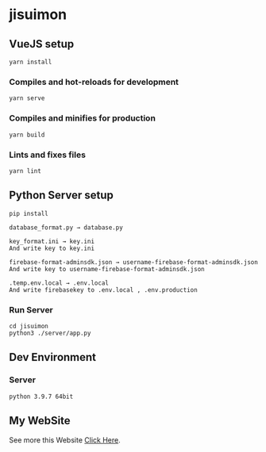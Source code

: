 # jisuimon

## VueJS setup
```
yarn install
```

### Compiles and hot-reloads for development
```
yarn serve
```

### Compiles and minifies for production
```
yarn build
```

### Lints and fixes files
```
yarn lint
```

## Python Server setup
```
pip install
```
```
database_format.py → database.py
```
```
key_format.ini → key.ini
And write key to key.ini

firebase-format-adminsdk.json → username-firebase-format-adminsdk.json
And write key to username-firebase-format-adminsdk.json

.temp.env.local → .env.local
And write firebasekey to .env.local , .env.production
```
### Run Server
```
cd jisuimon
python3 ./server/app.py
```

## Dev Environment
### Server
```
python 3.9.7 64bit
```

## My WebSite
See more this Website [Click Here](http://34.127.116.198/jisuimon/).
